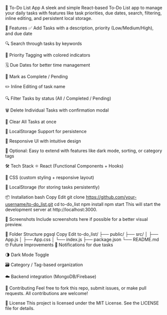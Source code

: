 📝 To-Do List App
A sleek and simple React-based To-Do List app to manage your daily tasks with features like task priorities, due dates, search, filtering, inline editing, and persistent local storage.

🚀 Features
✅ Add Tasks with a description, priority (Low/Medium/High), and due date

🔍 Search through tasks by keywords

📌 Priority Tagging with colored indicators

🗓️ Due Dates for better time management

🎯 Mark as Complete / Pending

✏️ Inline Editing of task name

🔍 Filter Tasks by status (All / Completed / Pending)

🗑️ Delete Individual Tasks with confirmation modal

🚫 Clear All Tasks at once

💾 LocalStorage Support for persistence

🎨 Responsive UI with intuitive design

🌙 Optional: Easy to extend with features like dark mode, sorting, or category tags

🛠️ Tech Stack
⚛️ React (Functional Components + Hooks)

🎨 CSS (custom styling + responsive layout)

🧠 LocalStorage (for storing tasks persistently)

📦 Installation
bash
Copy
Edit
git clone https://github.com/your-username/to-do_list.git
cd to-do_list
npm install
npm start
This will start the development server at http://localhost:3000.

📸 Screenshots
Include screenshots here if possible for a better visual preview.

📁 Folder Structure
pgsql
Copy
Edit
to-do_list/
├── public/
├── src/
│   ├── App.js
│   ├── App.css
│   └── index.js
├── package.json
└── README.md
🤓 Future Improvements
🔔 Notifications for due tasks

🌗 Dark Mode Toggle

🗃️ Category / Tag-based organization

☁️ Backend integration (MongoDB/Firebase)

🤝 Contributing
Feel free to fork this repo, submit issues, or make pull requests. All contributions are welcome!

📄 License
This project is licensed under the MIT License. See the LICENSE file for details.
